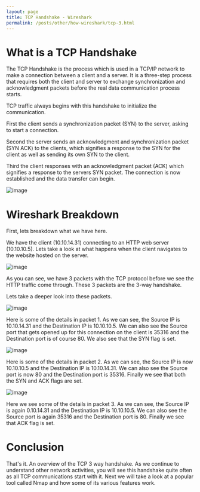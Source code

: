 ```yaml
---
layout: page
title: TCP Handshake - Wireshark
permalink: /posts/other/how-wireshark/tcp-3.html
---
```


# What is a TCP Handshake

The TCP Handshake is the process which is used in a TCP/IP network to make a connection between a client and a server.  It is a three-step process that requires both the client and server to exchange synchronization and acknowledgment packets before the real data communication process starts.

TCP traffic always begins with this handshake to initialize the communication.  

First the client sends a synchronization packet (SYN) to the server, asking to start a connection.

Second the server sends an acknowledgment and synchronization packet (SYN ACK) to the clients, which signifies a response to the SYN for the client as well as sending its own SYN to the client.

Third the client responses with an acknowledgment packet (ACK) which signifies a response to the servers SYN packet.  The connection is now established and the data transfer can begin.

![image](https://user-images.githubusercontent.com/50459517/109064875-8b666f80-76b0-11eb-94a8-827894fe89d8.png)

# Wireshark Breakdown

First, lets breakdown what we have here.

We have the client (10.10.14.31) connecting to an HTTP web server (10.10.10.5).  Lets take a look at what happens when the client navigates to the website hosted on the server.

![image](https://user-images.githubusercontent.com/50459517/109064909-94efd780-76b0-11eb-9398-29025183b401.png)

As you can see, we have 3 packets with the TCP protocol before we see the HTTP traffic come through.  These 3 packets are the 3-way handshake.

Lets take a deeper look into these packets.

![image](https://user-images.githubusercontent.com/50459517/109064933-9caf7c00-76b0-11eb-8129-ec0a49a55a6e.png)

Here is some of the details in packet 1.  As we can see, the Source IP is 10.10.14.31 and the Destination IP is 10.10.10.5.  We can also see the Source port that gets opened up for this connection on the client is 35316 and the Destination port is of course 80.  We also see that the SYN flag is set.

![image](https://user-images.githubusercontent.com/50459517/109064966-a6d17a80-76b0-11eb-8373-af66b9113ec6.png)

Here is some of the details in packet 2.  As we can see, the Source IP is now 10.10.10.5 and the Destination IP is 10.10.14.31.  We can also see the Source port is now 80 and the Destination port is 35316.  Finally we see that both the SYN and ACK flags are set.

![image](https://user-images.githubusercontent.com/50459517/109064986-b05ae280-76b0-11eb-91f3-298dbca23ac3.png)

Here we see some of the details in packet 3.  As we can see, the Source IP is again 0.10.14.31 and the Destination IP is 10.10.10.5.  We can also see the Source port is again 35316 and the Destination port is 80.  Finally we see that ACK flag is set.

# Conclusion

That's it.  An overview of the TCP 3 way handshake.  As we continue to understand other network activities, you will see this handshake quite often as all TCP communications start with it.  Next we will take a look at a popular tool called Nmap and how some of its various features work.
